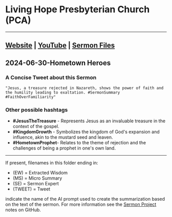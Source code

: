 # Living Hope Presbyterian Church (PCA)

___

## [Website](https://www.livinghopepresbyterian.org/) | [YouTube](https://www.youtube.com/@LivingHopePresbyterianChurch) | [Sermon Files](https://github.com/jobian-ai/LHP-Sermons/tree/f541cdd7fade61b0d743fa669909c2fa05a46ba1/sermons/24-01-28)

## 2024-06-30-Hometown Heroes

### A Concise Tweet about this Sermon

```"Jesus, a treasure rejected in Nazareth, shows the power of faith and the humility leading to exaltation. #SermonSummary #FaithOverFamiliarity"```

### Other possible hashtags

- **#JesusTheTreasure** - Represents Jesus as an invaluable treasure in the context of the gospel.
- **#KingdomGrowth** - Symbolizes the kingdom of God's expansion and influence, akin to the mustard seed and leaven.
- **#HometownProphet**- Relates to the theme of rejection and the challenges of being a prophet in one's own land.
___

If present, filenames in this folder ending in:

- (EW) = Extracted Wisdom
- (MS) = Micro Summary
- (SE) =  Sermon Expert
- (TWEET) = Tweet

indicate the name of the AI prompt used to create the summarization based on the text of the sermon.  For more information see the [Sermon Project](https://github.com/jobian-ai/LHP-Sermons/tree/main) notes on GitHub.